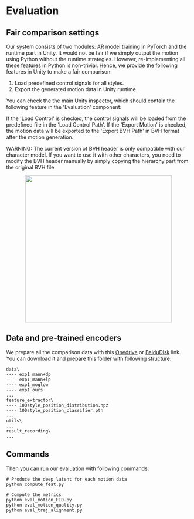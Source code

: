 # Evaluation 

## Fair comparison settings

Our system consists of two modules: AR model training in PyTorch and the runtime part in Unity. It would not be fair if we simply output the motion using Python without the runtime strategies. However, re-implementing all these features in Python is non-trivial.
Hence, we provide the following features in Unity to make a fair comparison:
1. Load predefined control signals for all styles.
2. Export the generated motion data in Unity runtime.

You can check the the main Unity inspector, which should contain the following feature in the 'Evaluation' component:

If the 'Load Control' is checked, the control signals will be loaded from the predefined file in the 'Load Control Path'. If the 'Export Motion' is checked, the motion data will be exported to the 'Export BVH Path' in BVH format after the motion generation.

WARNING: The current version of BVH header is only compatible with our character model. If you want to use it with other characters, you need to modify the BVH header manually by simply copying the hierarchy part from the original BVH file.

<p align="center">
<img src="https://github.com/user-attachments/assets/cd595cbe-4e25-46a2-abec-d5255329cb09" width="400">
</p>


## Data and pre-trained encoders

We prepare all the comparison data with this [Onedrive](https://1drv.ms/u/s!AtagzSrg3_hppdxIvlkNf35Jxf-PBw?e=6cJV5H) or [BaiduDisk](https://pan.baidu.com/s/1Tvc93P_OLyrntQyHJVHorw?pwd=62pf) link. You can download it and prepare this folder with following structure:

```
data\
---- exp1_mann+dp
---- exp1_mann+lp
---- exp1_moglow
---- exp1_ours
...
feature_extractor\
---- 100style_position_distribution.npz
---- 100style_position_classifier.pth
...
utils\
...
result_recording\
...
```

## Commands

Then you can run our evaluation with following commands:
``` shell
# Produce the deep latent for each motion data
python compute_feat.py

# Compute the metrics
python eval_motion_FID.py
python eval_motion_quality.py
python eval_traj_alignment.py
```